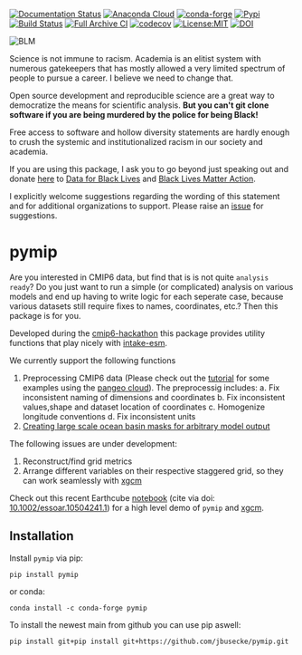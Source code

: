 [![Documentation Status](https://readthedocs.org/projects/cmip6-preprocessing/badge/?version=latest)](https://cmip6-preprocessing.readthedocs.io/en/latest/?badge=latest)
[![Anaconda Cloud](https://anaconda.org/conda-forge/pymip/badges/version.svg)](https://anaconda.org/conda-forge/pymip)
[![conda-forge](https://img.shields.io/conda/dn/conda-forge/pymip?label=conda-forge)](https://anaconda.org/conda-forge/pymip)
[![Pypi](https://img.shields.io/pypi/v/pymip.svg)](https://pypi.org/project/pymip)
[![Build Status](https://img.shields.io/github/workflow/status/jbusecke/pymip/CI?logo=github)](https://github.com/jbusecke/pymip/actions)
[![Full Archive CI](https://github.com/jbusecke/pymip/workflows/Full%20Archive%20CI/badge.svg)](https://github.com/jbusecke/pymip/actions/workflows/full_archive_ci.yaml)
[![codecov](https://codecov.io/gh/jbusecke/pymip/branch/main/graph/badge.svg)](https://codecov.io/gh/jbusecke/pymip)
[![License:MIT](https://img.shields.io/badge/License-MIT-lightgray.svg?style=flt-square)](https://opensource.org/licenses/MIT)
[![DOI](https://zenodo.org/badge/215606850.svg)](https://zenodo.org/badge/latestdoi/215606850)

![BLM](BLM.png)

Science is not immune to racism. Academia is an elitist system with numerous gatekeepers that has mostly allowed a very limited spectrum of people to pursue a career. I believe we need to change that.

Open source development and reproducible science are a great way to democratize the means for scientific analysis. **But you can't git clone software if you are being murdered by the police for being Black!**

Free access to software and hollow diversity statements are hardly enough to crush the systemic and institutionalized racism in our society and academia.

If you are using this package, I ask you to go beyond just speaking out and donate [here](https://secure.actblue.com/donate/pymip) to [Data for Black Lives](http://d4bl.org/) and [Black Lives Matter Action](https://blacklivesmatter.com/global-actions/).

I explicitly welcome suggestions regarding the wording of this statement and for additional organizations to support. Please raise an [issue](https://github.com/jbusecke/pymip/issues) for suggestions.

# pymip

Are you interested in CMIP6 data, but find that is is not quite `analysis ready`? Do you just want to run a simple (or complicated) analysis on various models and end up having to write logic for each seperate case, because various datasets still require fixes to names, coordinates, etc.? Then this package is for you.

Developed during the [cmip6-hackathon](https://cmip6hack.github.io/#/) this package provides utility functions that play nicely with [intake-esm](https://github.com/NCAR/intake-esm).

We currently support the following functions

1. Preprocessing CMIP6 data (Please check out the [tutorial](docs/tutorial.ipynb) for some examples using the [pangeo cloud](ocean.pangeo.io)). The preprocessig includes:
    a. Fix inconsistent naming of dimensions and coordinates
    b. Fix inconsistent values,shape and dataset location of coordinates
    c. Homogenize longitude conventions
    d. Fix inconsistent units
2. [Creating large scale ocean basin masks for arbitrary model output](docs/regionmask.ipynb)

The following issues are under development:
1. Reconstruct/find grid metrics
2. Arrange different variables on their respective staggered grid, so they can work seamlessly with [xgcm](https://xgcm.readthedocs.io/en/latest/)

Check out this recent Earthcube [notebook](https://github.com/earthcube2020/ec20_busecke_etal) (cite via doi: [10.1002/essoar.10504241.1](https://www.essoar.org/doi/10.1002/essoar.10504241.1)) for a high level demo of `pymip` and [xgcm](https://github.com/xgcm/xgcm).


## Installation

Install `pymip` via pip:

`pip install pymip`

or conda:

`conda install -c conda-forge pymip`

To install the newest main from github you can use pip aswell:

`pip install git+pip install git+https://github.com/jbusecke/pymip.git`
